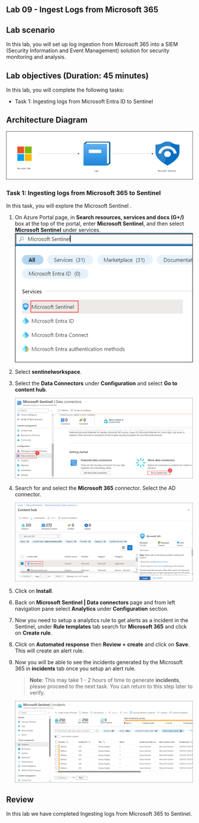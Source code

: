 ## Lab 09 - Ingest Logs from Microsoft 365

## Lab scenario

In this lab, you will set up log ingestion from Microsoft 365 into a SIEM (Security Information and Event Management) solution for security monitoring and analysis.

## Lab objectives (Duration: 45 minutes)
In this lab, you will complete the following tasks:
- Task 1: Ingesting logs from Microsoft Entra ID to Sentinel

## Architecture Diagram

   ![](../media/Lab-9%20arch.JPG)

### Task 1: Ingesting logs from Microsoft 365 to Sentinel 

In this task, you will explore the Microsoft Sentinel .

1. On Azure Portal page, in **Search resources, services and docs (G+/)** box at the top of the portal, enter **Microsoft Sentinel**, and then select **Microsoft Sentinel** under services.
     ![Picture 1](../media/image_7.png)

1. Select **sentinelworkspace**.

1. Select the **Data Connectors** under **Configuration** and select **Go to content hub**.

    ![Picture 1](../media/image_34.png)   

1. Search for and select the **Microsoft 365** connector. Select the AD connector.

   ![Picture 1](../media/image_31.png)

1. Click on **Install**.

1. Back on **Microsoft Sentinel | Data connectors** page and from left navigation pane select **Analytics** under **Configuration** section.
   
1. Now you need to setup a analytics rule to get alerts as a incident in the Sentinel, under **Rule templates** tab search for **Microsoft 365** and click on **Create rule**.
   
1. Click on **Automated response** then **Review + create** and click on **Save**. This will create an alert rule.
   
1. Now you will be able to see the incidents generated by the Microsoft 365 in **incidents** tab once you setup an alert rule.
   >**Note**: This may take 1 - 2 hours of time to generate **incidents**, please proceed to the next task. You can return to this step later to verify.

   ![Picture 1](../media/image_54.png) 

## Review
In this lab we have completed Ingesting logs from Microsoft 365 to Sentinel.
